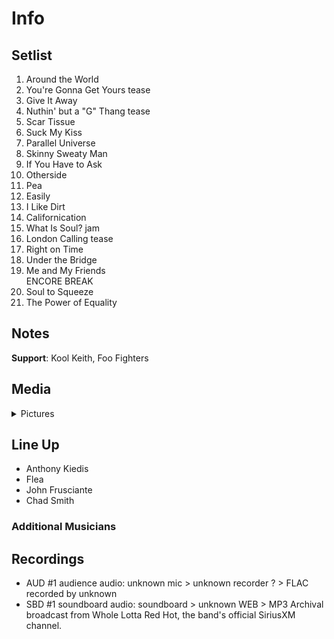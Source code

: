 # Info

## Setlist

1. Around the World
2. You're Gonna Get Yours tease
3. Give It Away
4. Nuthin' but a "G" Thang tease
5. Scar Tissue
6. Suck My Kiss
7. Parallel Universe
8. Skinny Sweaty Man
9. If You Have to Ask
10. Otherside
11. Pea
12. Easily
13. I Like Dirt
14. Californication
15. What Is Soul? jam
16. London Calling tease
17. Right on Time
18. Under the Bridge
19. Me and My Friends
<br> ENCORE BREAK
20. Soul to Squeeze
21. The Power of Equality

## Notes

**Support**: Kool Keith, Foo Fighters

## Media 

<details>
  <summary>Pictures</summary>
  <!--<img alt="Setlist" title="Setlist" src="_.jpg" height="200" />
  <img alt="Clipping" title="Clipping" src="_.jpg" height="200" />
  <img alt="Flyer" title="Flyer" src="_.jpg" height="200" />-->
</details>

## Line Up

* Anthony Kiedis
* Flea
* John Frusciante
* Chad Smith

### Additional Musicians

## Recordings

* AUD #1 audience audio: unknown mic > unknown recorder ? > FLAC recorded by unknown  
* SBD #1 soundboard audio: soundboard > unknown WEB > MP3 Archival broadcast from Whole Lotta Red Hot, the band's official SiriusXM channel.
